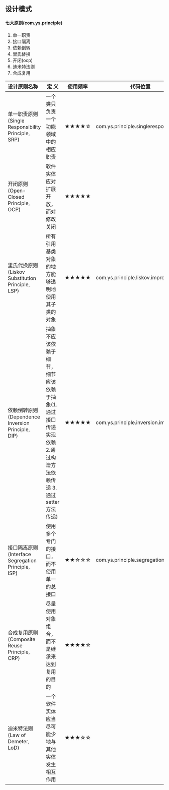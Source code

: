  

## 设计模式

#### 七大原则(com.ys.principle)

1. 单一职责
2. 接口隔离
3. 依赖倒转
4. 里氏替换
5. 开闭(ocp)
6. 迪米特法则
7. 合成复用

| 设计原则名称                                        | 定 义       | 使用频率                                 | 代码位置 |
| :-------------------------------------------------- | ------------------------------------------------ | -------- |------|
| 单一职责原则 (Single Responsibility Principle, SRP) | 一个类只负责一个功能领域中的相应职责             | ★★★★☆    | com.ys.principle.singleresponsibility |
| 开闭原则 (Open-Closed Principle, OCP)               | 软件实体应对扩展开放，而对修改关闭               | ★★★★★    |  |
| 里氏代换原则 (Liskov Substitution Principle, LSP)   | 所有引用基类对象的地方能够透明地使用其子类的对象 | ★★★★★    | com.ys.principle.liskov.improve |
| 依赖倒转原则 (Dependence Inversion Principle, DIP)  | 抽象不应该依赖于细节，细节应该依赖于抽象(1.通过接口传递实现依赖 2.通过构造方法依赖传递 3.通过setter方法传递) | ★★★★★    | com.ys.principle.inversion.improve |
| 接口隔离原则 (Interface Segregation Principle, ISP) | 使用多个专门的接口，而不使用单一的总接口         | ★★☆☆☆    | com.ys.principle.segregation.improve |
| 合成复用原则 (Composite Reuse Principle, CRP)       | 尽量使用对象组合，而不是继承来达到复用的目的     | ★★★★☆    | |
| 迪米特法则 (Law of Demeter, LoD)                    | 一个软件实体应当尽可能少地与其他实体发生相互作用 | ★★★☆☆    | |

















